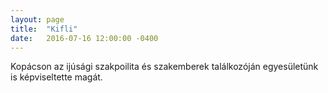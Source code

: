 ```yaml
---
layout: page
title:  "Kifli"
date:   2016-07-16 12:00:00 -0400
---
```

<p>Kopácson az ijúsági szakpoilita és szakemberek találkozóján egyesületünk is képviseltette magát. </p>

<div class="4u"><span class="image fit"><img src="{{ site.baseutl }}/images/kifli1.JPG" alt="" /></span></div>
<div class="4u"><span class="image fit"><img src="{{ site.baseutl }}/images/kifli2.JPG" alt="" /></span></div>
<div class="4u$"><span class="image fit"><img src="{{ site.baseutl }}/images/kifli3.JPG" alt="" /></span></div>